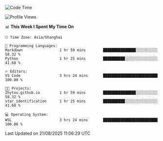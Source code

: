 <!--START_SECTION:waka-->
![Code Time](http://img.shields.io/badge/Code%20Time-3%2C080%20hrs-blue)

![Profile Views](http://img.shields.io/badge/Profile%20Views-0-blue)

📊 **This Week I Spent My Time On** 

```text
🕑︎ Time Zone: Asia/Shanghai

💬 Programming Languages: 
Markdown                 1 hr 59 mins        ███████████████░░░░░░░░░░   58.32 % 
Python                   1 hr 25 mins        ██████████░░░░░░░░░░░░░░░   41.68 % 

🔥 Editors: 
VS Code                  3 hrs 24 mins       █████████████████████████   100.00 % 

🐱‍💻 Projects: 
Zhytou.github.io         1 hr 59 mins        ███████████████░░░░░░░░░░   58.32 % 
star_identification      1 hr 25 mins        ██████████░░░░░░░░░░░░░░░   41.68 % 

💻 Operating System: 
WSL                      3 hrs 24 mins       █████████████████████████   100.00 % 
```


 Last Updated on 21/08/2025 11:06:29 UTC
<!--END_SECTION:waka-->